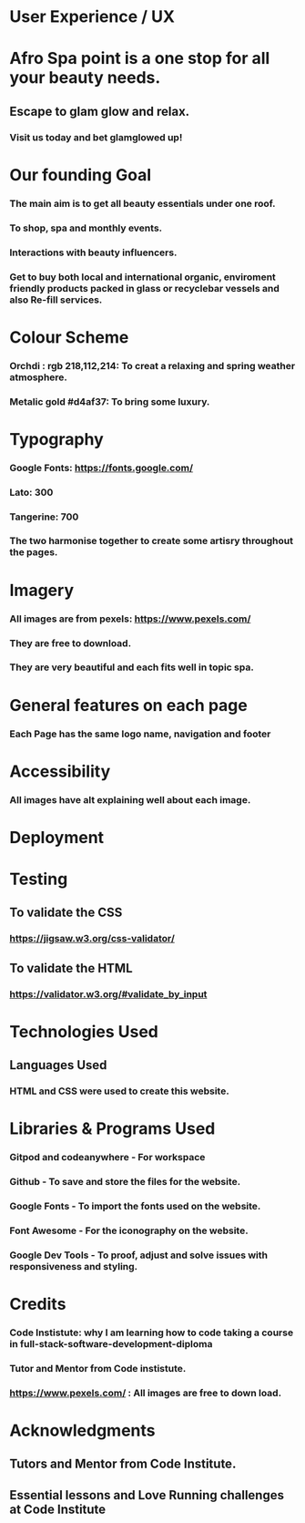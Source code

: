 # User Experience / UX
# Afro Spa point is a one stop for all your beauty needs.
## Escape to glam glow and relax.
### Visit us today and bet glamglowed up!

# Our founding Goal

### The main aim is to get all beauty essentials under one roof.
### To shop, spa and  monthly events.
### Interactions with beauty influencers.
### Get to buy both local and international organic, enviroment friendly products packed in glass or recyclebar vessels and also  Re-fill services.

# Colour Scheme

### Orchdi : rgb 218,112,214:   To creat a relaxing and spring weather atmosphere.
###  Metalic gold #d4af37: To bring some luxury.

# Typography
### Google Fonts:  https://fonts.google.com/
### Lato: 300
### Tangerine: 700
### The two harmonise together to create some artisry throughout the pages.


# Imagery

### All images are from pexels: https://www.pexels.com/ 
### They are free to download.
### They are very beautiful and each fits well in topic spa.

# General features on each page
### Each Page has the same logo name, navigation and footer

# Accessibility

### All images have alt explaining well about each image.

# Deployment


# Testing

## To validate the CSS
### https://jigsaw.w3.org/css-validator/

## To validate the HTML
### https://validator.w3.org/#validate_by_input

# Technologies Used

## Languages Used
  ### HTML and CSS were used to create this website.

# Libraries & Programs Used

### Gitpod and codeanywhere - For workspace
### Github - To save and store the files for the website.

### Google Fonts - To import the fonts used on the website.

### Font Awesome - For the iconography on the website.

### Google Dev Tools - To proof, adjust  and  solve issues with responsiveness and styling.

# Credits

### Code Instistute: why I am learning how to code taking a course in full-stack-software-development-diploma
### Tutor and Mentor from Code instistute.
### https://www.pexels.com/ : All images are free to down load.


# Acknowledgments

## Tutors and Mentor from Code Institute.
## Essential lessons and Love Running challenges at Code Institute



